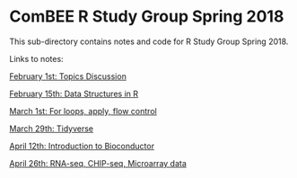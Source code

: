# ComBEE R Study Group Spring 2018

This sub-directory contains notes and code for R Study Group Spring 2018. 

Links to notes: 

[February 1st: Topics Discussion](https://docs.google.com/document/d/1vP_G8VeMBEqHtFhjChxUF1WMSlumM-xEb-FtpLPQzYA/edit?usp=sharing)

[February 15th: Data Structures in R](https://docs.google.com/document/d/1wrWMabA-Izacc94n-oNn12qt4FY9tnDUknkKqyU-t_Q/edit?usp=sharing)

[March 1st: For loops, apply, flow control](https://docs.google.com/document/d/1t-J8WB-rUa9DAzpWgOKLXVvH1_xs9iq1qUNAlPiHq2Q/edit?usp=sharing)

[March 29th: Tidyverse](https://docs.google.com/document/d/1BydkmTd1PMEvcO4TkXyKc2F3in6rSoWygYNA7coW4o4/edit?usp=sharing)

[April 12th: Introduction to Bioconductor](https://docs.google.com/document/d/1lDxsdr9FG_E5o-yWsNc6gKrSZEm-xpQ3E5m-5BoMRAs/edit?usp=sharing)

[April 26th: RNA-seq, CHIP-seq, Microarray data](https://docs.google.com/document/d/1CEVHJNtojIEh3HPTQ8BGuQHv59-3wAvFny6lO4o6LN4/edit?usp=sharing)